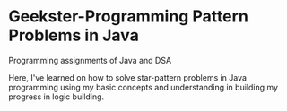 # Geekster-Programming Pattern Problems in Java
Programming assignments of Java and DSA

Here, I've learned on how to solve star-pattern problems in Java programming using my basic concepts and understanding in building my progress in logic building.

